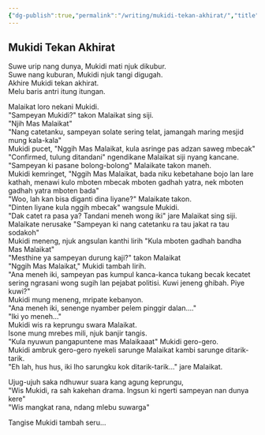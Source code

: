 ```yaml
---
{"dg-publish":true,"permalink":"/writing/mukidi-tekan-akhirat/","title":"mukidi-tekan-akhirat","tags":["joke"],"created":"2023-03-04T05:17:42.885+07:00","updated":"2025-08-06T07:15:12.858+07:00"}
---
```



## Mukidi Tekan Akhirat

Suwe urip nang dunya, Mukidi mati njuk dikubur.  
Suwe nang kuburan, Mukidi njuk tangi digugah.  
Akhire Mukidi tekan akhirat.  
Melu baris antri itung itungan.

Malaikat loro nekani Mukidi.  
"Sampeyan Mukidi?" takon Malaikat sing siji.  
"Njih Mas Malaikat"  
"Nang catetanku, sampeyan solate sering telat, jamangah maring mesjid mung kala-kala"  
Mukidi pucet, "Nggih Mas Malaikat, kula asringe pas adzan saweg mbecak"  
"Confirmed, tulung ditandani" ngendikane Malaikat siji nyang kancane.  
"Sampeyan ki pasane bolong-bolong" Malaikate takon maneh.  
Mukidi kemringet, "Nggih Mas Malaikat, bada niku kebetahane bojo lan lare kathah, menawi kulo mboten mbecak mboten gadhah yatra, nek mboten gadhah yatra mboten bada"  
"Woo, lah kan bisa diganti dina liyane?" Malaikate takon.  
"Dinten liyane kula nggih mbecak" wangsule Mukidi.  
"Dak catet ra pasa ya? Tandani meneh wong iki" jare Malaikat sing siji.  
Malaikate nerusake "Sampeyan ki nang catetanku ra tau jakat ra tau sodakoh"  
Mukidi meneng, njuk angsulan kanthi lirih "Kula mboten gadhah bandha Mas Malaikat"  
"Mesthine ya sampeyan durung kaji?" takon Malaikat  
"Nggih Mas Malaikat," Mukidi tambah lirih.  
"Ana meneh iki, sampeyan pas kumpul kanca-kanca tukang becak kecatet sering ngrasani wong sugih lan pejabat politisi. Kuwi jeneng ghibah. Piye kuwi?"  
Mukidi mung meneng, mripate kebanyon.  
"Ana meneh iki, senenge nyamber pelem pinggir dalan…."  
"Iki yo meneh…"  
Mukidi wis ra keprungu swara Malaikat.  
Isone mung mrebes mili, njuk banjir tangis.  
"Kula nyuwun pangapuntene mas Malaikaaat" Mukidi gero-gero.  
Mukidi ambruk gero-gero nyekeli sarunge Malaikat kambi sarunge ditarik-tarik.  
"Eh lah, hus hus, iki lho sarungku kok ditarik-tarik…" jare Malaikat.

Ujug-ujuh saka ndhuwur suara kang agung keprungu,  
"Wis Mukidi, ra sah kakehan drama. Ingsun ki ngerti sampeyan nan dunya kere"  
"Wis mangkat rana, ndang mlebu suwarga"

Tangise Mukidi tambah seru…
